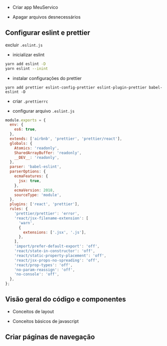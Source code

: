 - Criar app MeuServico

- Apagar arquivos desnecessários

## Configurar eslint e prettier

excluir `.eslint.js`

- inicializar eslint
```sh
yarn add eslint -D
yarn eslint --inint
```

- instalar configurações do prettier

```
yarn add prettier eslint-config-prettier eslint-plugin-prettier babel-eslint -D

```

- criar `.prettierrc`

- configurar arquivo `.eslint.js`

```js
module.exports = {
  env: {
    es6: true,
  },
  extends: ['airbnb', 'prettier', 'prettier/react'],
  globals: {
    Atomics: 'readonly',
    SharedArrayBuffer: 'readonly',
    __DEV__: 'readonly',
  },
  parser: 'babel-eslint',
  parserOptions: {
    ecmaFeatures: {
      jsx: true,
    },
    ecmaVersion: 2018,
    sourceType: 'module',
  },
  plugins: ['react', 'prettier'],
  rules: {
    'prettier/prettier': 'error',
    'react/jsx-filename-extension': [
      'warn',
      {
        extensions: ['.jsx', '.js'],
      },
    ],
    'import/prefer-default-export': 'off',
    'react/state-in-constructor': 'off',
    'react/static-property-placement': 'off',
    'react/jsx-props-no-spreading': 'off',
    'react/prop-types': 'off',
    'no-param-reassign': 'off',
    'no-console': 'off',
  },
};
```
## Visão geral do código e componentes

- Conceitos de layout

- Conceitos básicos de javascript


## Criar páginas de navegação


